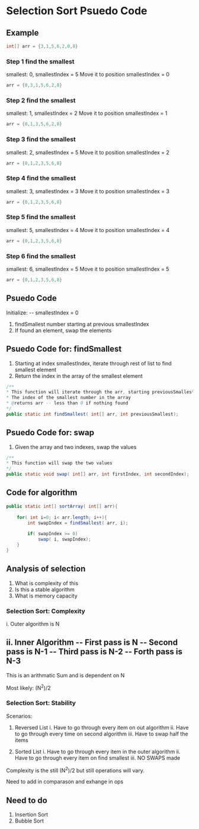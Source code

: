 # Selection Sort Psuedo Code

## Example

```java
int[] arr = {3,1,5,6,2,0,8}
```

### Step 1 find the smallest
smallest: 0, smallestIndex = 5
Move it to position smallestIndex = 0
```java
arr = {0,3,1,5,6,2,8}
```

### Step 2 find the smallest
smallest: 1, smallestIndex = 2
Move it to position smallestIndex = 1
```java
arr = {0,1,3,5,6,2,8}
```

### Step 3 find the smallest
smallest: 2, smallestIndex = 5
Move it to position smallestIndex = 2
```java
arr = {0,1,2,3,5,6,8}
```

### Step 4 find the smallest
smallest: 3, smallestIndex = 3
Move it to position smallestIndex = 3
```java
arr = {0,1,2,3,5,6,8}
```

### Step 5 find the smallest
smallest: 5, smallestIndex = 4
Move it to position smallestIndex = 4
```java
arr = {0,1,2,3,5,6,8}
```


### Step 6 find the smallest
smallest: 6, smallestIndex = 5
Move it to position smallestIndex = 5
```java
arr = {0,1,2,3,5,6,8}
```

## Psuedo Code
Initialize:
-- smallestIndex = 0

1. findSmallest number starting at previous smallestIndex
2. If found an element, swap the elements

## Psuedo Code for: findSmallest 

1. Starting at index smallestIndex, iterate through rest of list to find smallest element
2. Return the index in the array of the smallest element

```java
/**
* This function will iterate through the arr, starting previousSmallest, and return
* The index of the smallest number in the array
* @returns arr -- less than 0 if nothing found
*/
public static int findSmallest( int[] arr, int previousSmallest);
```


## Psuedo Code for: swap 

1. Given the array and two indexes, swap the values

```java
/**
* This function will swap the two values
*/
public static void swap( int[] arr, int firstIndex, int secondIndex);
```

## Code for algorithm 
```java
public static int[] sortArray( int[] arr){
    
    for( int i=0; i< arr.length; i++){
        int swapIndex = findSmallest( arr, i);
        
        if( swapIndex >= 0)
            swap( i, swapIndex);
    }
}
```

## Analysis of selection
1. What is complexity of this
2. Is this a stable algorithm
3. What is memory capacity


### Selection Sort: Complexity
i. Outer algorithm is N

ii. Inner Algorithm
-- First pass is N
-- Second pass is N-1
-- Third pass is N-2
-- Forth pass is N-3
--
This is an arithmatic Sum and is dependent on N

Most likely: (N<sup>2</sup>)/2

### Selection Sort: Stability

Scenarios:
1. Reversed List
i. Have to go through every item on out algorithm
ii. Have to go through every time on second algorithm
iii.  Have to swap half the items

1. Sorted List
i. Have to go through every item in the outer algorithm
ii. Have to go through every item on find smallest
iii. NO SWAPS made

Complexity is the still (N<sup>2</sup>)/2 but still operations will vary.

Need to add in comparason and exhange in ops


## Need to do
1. Insertion Sort
2. Bubble Sort
